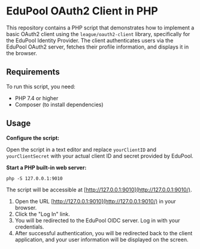 # EduPool OAuth2 Client in PHP

This repository contains a PHP script that demonstrates how to implement a basic OAuth2 client using the `league/oauth2-client` library, specifically for the EduPool Identity Provider. The client authenticates users via the EduPool OAuth2 server, fetches their profile information, and displays it in the browser.

## Requirements

To run this script, you need:

-   PHP 7.4 or higher
-   Composer (to install dependencies)


## Usage
**Configure the script:**

Open the script in a text editor and replace `yourClientID` and `yourClientSecret` with your actual client ID and secret provided by EduPool.

**Start a PHP built-in web server:**

`php -S 127.0.0.1:9010` 

The script will be accessible at [http://127.0.0.1:9010](http://127.0.0.1:9010/).
1.  Open the URL [http://127.0.0.1:9010](http://127.0.0.1:9010/) in your browser.
2.  Click the "Log In" link.
3.  You will be redirected to the EduPool OIDC server. Log in with your credentials.
4.  After successful authentication, you will be redirected back to the client application, and your user information will be displayed on the screen.